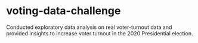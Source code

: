 # voting-data-challenge
Conducted exploratory data analysis on real voter-turnout data and provided insights to increase voter turnout in the 2020 Presidential election.
